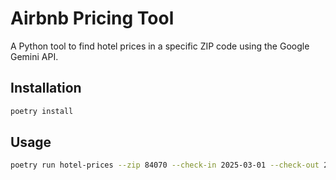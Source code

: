 # Airbnb Pricing Tool

A Python tool to find hotel prices in a specific ZIP code using the Google Gemini API.

## Installation

```bash
poetry install
```

## Usage

```bash
poetry run hotel-prices --zip 84070 --check-in 2025-03-01 --check-out 2025-03-02
```
